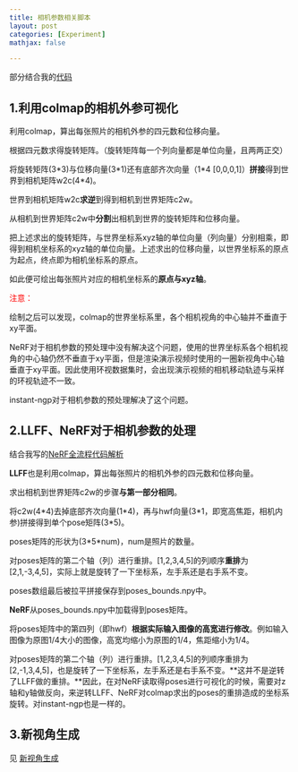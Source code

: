 ```yaml
---
title: 相机参数相关脚本
layout: post
categories: [Experiment]
mathjax: false

---
```


部分结合我的[代码]( https://github.com/bit704/visual-poses)

<!-- more -->

## 1.利用colmap的相机外参可视化

利用colmap，算出每张照片的相机外参的四元数和位移向量。

根据四元数求得旋转矩阵。（旋转矩阵每一个列向量都是单位向量，且两两正交）

将旋转矩阵(3\*3)与位移向量(3\*1)还有底部齐次向量（1\*4 [0,0,0,1]）**拼接**得到世界到相机矩阵w2c(4*4)。

世界到相机矩阵w2c**求逆**到得到相机到世界矩阵c2w。

从相机到世界矩阵c2w中**分割**出相机到世界的旋转矩阵和位移向量。

把上述求出的旋转矩阵，与世界坐标系xyz轴的单位向量（列向量）分别相乘，即得到相机坐标系的xyz轴的单位向量。上述求出的位移向量，以世界坐标系的原点为起点，终点即为相机坐标系的原点。

如此便可绘出每张照片对应的相机坐标系的**原点与xyz轴**。

<font color="red">注意：</font>

绘制之后可以发现，colmap的世界坐标系里，各个相机视角的中心轴并不垂直于xy平面。

NeRF对于相机参数的预处理中没有解决这个问题，使用的世界坐标系各个相机视角的中心轴仍然不垂直于xy平面，但是渲染演示视频时使用的一圈新视角中心轴垂直于xy平面。因此使用环视数据集时，会出现演示视频的相机移动轨迹与采样的环视轨迹不一致。

instant-ngp对于相机参数的预处理解决了这个问题。

## 2.LLFF、NeRF对于相机参数的处理

结合我写的[NeRF全流程代码解析](NeRF全流程代码解析.md)

**LLFF**也是利用colmap，算出每张照片的相机外参的四元数和位移向量。

求出相机到世界矩阵c2w的步骤**与第一部分相同**。

将c2w(4\*4)去掉底部齐次向量(1\*4)，再与hwf向量(3*1，即宽高焦距，相机内参)拼接得到单个pose矩阵(3\*5)。

poses矩阵的形状为(3\*5\*num)，num是照片的数量。

对poses矩阵的第二个轴（列）进行重排。[1,2,3,4,5]的列顺序**重排**为[2,1,-3,4,5]，实际上就是旋转了一下坐标系，左手系还是右手系不变。

poses数组最后被拉平拼接保存到poses_bounds.npy中。

**NeRF**从poses_bounds.npy中加载得到poses矩阵。

将poses矩阵中的第四列（即hwf）**根据实际输入图像的高宽进行修改**。例如输入图像为原图1/4大小的图像，高宽均缩小为原图的1/4，焦距缩小为1/4。

对poses矩阵的第二个轴（列）进行重排。[1,2,3,4,5]的列顺序重排为[2,-1,3,4,5]，也是旋转了一下坐标系，左手系还是右手系不变。**这并不是逆转了LLFF做的重排。**因此，在对NeRF读取得poses进行可视化的时候，需要对z轴和y轴做反向，来逆转LLFF、NeRF对colmap求出的poses的重排造成的坐标系旋转。对instant-ngp也是一样的。

## 3.新视角生成

见 [新视角生成](https://github.com/bit704/visual-poses#%E4%BA%8C%E7%94%9F%E6%88%90%E6%96%B0%E8%A7%86%E8%A7%92)



















